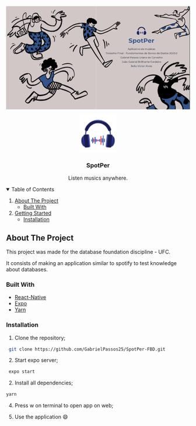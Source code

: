 <br />
<p align="center">
<a href="https://github.com/GabrielPassos25/PasswordGenerator">
    <img src="assets/Screen Shot 2021-03-17 at 20.47.04.png">
 </a>
</p>
<p align="center">
  <a href="https://github.com/GabrielPassos25/PasswordGenerator">
    <img src="assets/logo.png" alt="Logo" width="100" height="100">
  </a>

  <h3 align="center">SpotPer</h3>

  <p align="center">
    Listen musics anywhere.
  </p>
</p>

<details open="open">
  <summary>Table of Contents</summary>
  <ol>
    <li>
      <a href="#about-the-project">About The Project</a>
      <ul>
        <li><a href="#built-with">Built With</a></li>
      </ul>
    </li>
    <li>
      <a href="#getting-started">Getting Started</a>
      <ul>
        <li><a href="#installation">Installation</a></li>
      </ul>
    </li>
  </ol>
</details>

## About The Project
This project was made for the database foundation discipline - UFC.

It consists of making an application similar to spotify to test knowledge about databases.

### Built With

* [React-Native](https://reactnative.dev)
* [Expo](https://expo.io)
* [Yarn](https://yarnpkg.com)

### Installation

1. Clone the repository;
  ```sh
   git clone https://github.com/GabrielPassos25/SpotPer-FBD.git
   ```

2. Start expo server;
  ```sh
   expo start
   ```

2. Install all dependencies;
  ```sh
  yarn
   ```


4. Press w on terminal to open app on web;

5. Use the application :smile:
